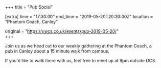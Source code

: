 +++
title = "Pub Social"

[extra]
time = "17:30:00"
end_time = "2019-05-20T20:30:00Z"
location = "Phantom Coach, Canley"

original = "https://uwcs.co.uk/events/pub-2019-05-20/"    
+++

Join us as we head out to our weekly gathering at the Phantom Coach, a pub in Canley about a 15 minute walk from campus.

If you'd like to walk there with us, feel free to meet up at 6pm outside DCS.

